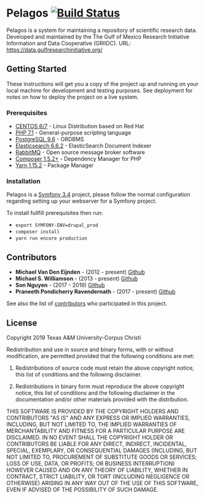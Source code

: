 # Pelagos [![Build Status](https://travis-ci.org/griidc/pelagos.svg?branch=master)](https://travis-ci.org/griidc/pelagos)

Pelagos is a system for maintaining a repository of scientific research data.
Developed and maintained by the The Gulf of Mexico Research Initiative Information and Data Cooperative (GRIIDC).
URL: https://data.gulfresearchinitiative.org/
## Getting Started

These instructions will get you a copy of the project up and running on your local machine for development and testing purposes. See deployment for notes on how to deploy the project on a live system.

### Prerequisites

* [CENTOS 6/7](https://wiki.centos.org/) - Linux Distribution based on Red Hat
* [PHP 7.1](http://php.net/docs.php) - General-purpose scripting language
* [PostgreSQL 9.6](https://www.postgresql.org/docs/9.6/static/release-9-6.html) - ORDBMS
* [Elasticsearch 6.6.2](https://www.elastic.co/products/elasticsearch) - ElasticSearch Document Indexer
* [RabbitMQ](https://www.rabbitmq.com/documentation.html) - Open source message broker software
* [Composer 1.5.2+](https://getcomposer.org/) - Dependency Manager for PHP
* [Yarn 1.15.2](https://yarnpkg.com/en/) - Package Manager

### Installation

Pelagos is a [Symfony 3.4](https://symfony.com/doc/3.4/index.html) project, please follow the normal configuration regarding setting up your webserver for a Symfony project.

To install fullfill prerequisites then run:
* `export SYMFONY-ENV=drupal_prod`
* `composer install`
* `yarn run encore production`

## Contributors

* **Michael Van Den Eijnden**  - (2012 - present) [Github](https://github.com/mickel1138)
* **Michael S. Williamson**  - (2013 - present) [Github](https://github.com/fightingtexasaggie)
* **Son Nguyen**  - (2017 - 2019) [Github](https://github.com/snguyen1)
* **Praneeth Pondicherry Ravendernath**  - (2017 - present) [Github](https://github.com/praneethpr)

See also the list of [contributors](https://github.com/griidc/pelagos/contributors) who participated in this project.

## License
Copyright 2019 Texas A&M University-Corpus Christi

Redistribution and use in source and binary forms, with or without modification,
are permitted provided that the following conditions are met:

1. Redistributions of source code must retain the above copyright notice, this
list of conditions and the following disclaimer.

2. Redistributions in binary form must reproduce the above copyright notice,
this list of conditions and the following disclaimer in the documentation and/or
other materials provided with the distribution.

THIS SOFTWARE IS PROVIDED BY THE COPYRIGHT HOLDERS AND CONTRIBUTORS "AS IS" AND
ANY EXPRESS OR IMPLIED WARRANTIES, INCLUDING, BUT NOT LIMITED TO, THE IMPLIED
WARRANTIES OF MERCHANTABILITY AND FITNESS FOR A PARTICULAR PURPOSE ARE
DISCLAIMED. IN NO EVENT SHALL THE COPYRIGHT HOLDER OR CONTRIBUTORS BE LIABLE FOR
ANY DIRECT, INDIRECT, INCIDENTAL, SPECIAL, EXEMPLARY, OR CONSEQUENTIAL DAMAGES
(INCLUDING, BUT NOT LIMITED TO, PROCUREMENT OF SUBSTITUTE GOODS OR SERVICES;
LOSS OF USE, DATA, OR PROFITS; OR BUSINESS INTERRUPTION) HOWEVER CAUSED AND ON
ANY THEORY OF LIABILITY, WHETHER IN CONTRACT, STRICT LIABILITY, OR TORT
(INCLUDING NEGLIGENCE OR OTHERWISE) ARISING IN ANY WAY OUT OF THE USE OF THIS
SOFTWARE, EVEN IF ADVISED OF THE POSSIBILITY OF SUCH DAMAGE.
